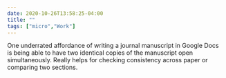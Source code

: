 ```yaml
---
date: 2020-10-26T13:58:25-04:00
title: ""
tags: ["micro","Work"]
---
```

One underrated affordance of writing a journal manuscript in Google Docs is being able to have two identical copies of the manuscript open simultaneously. Really helps for checking consistency across paper or comparing two sections.
